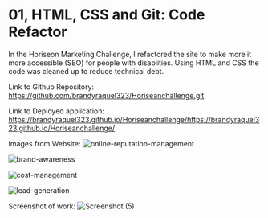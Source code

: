 # 01, HTML, CSS and Git: Code Refactor

In the Horiseon Marketing Challenge, I refactored the site to make more it more accessible (SEO) for people with disablities. Using HTML and CSS the code was cleaned up to reduce technical debt. 





Link to Github Repository:
https://github.com/brandyraquel323/Horiseanchallenge.git


Link to Deployed application:
https://brandyraquel323.github.io/Horiseanchallenge/https://brandyraquel323.github.io/Horiseanchallenge/




Images from Website:
![online-reputation-management](https://user-images.githubusercontent.com/93727046/143722099-126a88d7-5b3c-4e58-a1d3-e482f624b936.jpg)

![brand-awareness](https://user-images.githubusercontent.com/93727046/143722236-73172bd6-9e3c-4cbf-aca5-d542c2702b9d.png)

![cost-management](https://user-images.githubusercontent.com/93727046/143722247-cf5222f7-7ce2-4fcd-b029-5b4b6150bed7.png)

![lead-generation](https://user-images.githubusercontent.com/93727046/143722251-0fe0d7f9-1111-4ccb-8d62-ddc4951434b3.png)




Screenshot of work:
![Screenshot (5)](https://user-images.githubusercontent.com/93727046/143720826-15308bb9-889a-4bf5-8706-c03c5460c447.png)
